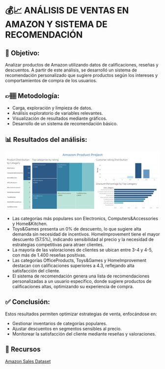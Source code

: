 # 💰📈 ANÁLISIS DE VENTAS EN AMAZON Y SISTEMA DE RECOMENDACIÓN

## 📌 Objetivo:
Analizar productos de Amazon utilizando datos de calificaciones, reseñas y descuentos.
A partir de este análisis, se desarrolló un sistema de recomendación personalizado que sugiere productos según los intereses y comportamientos de compra de los usuarios.

## 👉🏽 Metodología:
- Carga, exploración y limpieza de datos.
- Análisis exploratorio de variables relevantes.
- Visualización de resultados mediante gráficos.
- Desarrollo de un sistema de recomendación básico.

## 📊 Resultados del análisis:
![Dashboard de Tableau](./dashboard/Amazon-Product-Project.png)
- Las categorías más populares son Electronics, Computers&Accessories y Home&Kitchen.
- Toys&Games presenta un 0% de descuento, lo que sugiere alta demanda sin necesidad de incentivos.
HomeImprovement tiene el mayor descuento (57.5%), indicando sensibilidad al precio y la necesidad de estrategias competitivas para atraer clientes.
- La mayoría de las valoraciones de clientes se ubican entre 3-4 y 4-5, con más de 1.400 reseñas positivas.
- Las categorías OfficeProducts, Toys&Games y HomeImprovement destacan con calificaciones superiores a 4.3, reflejando alta satisfacción del cliente.
- El sistema de recomendación genera una lista de recomendaciones personalizadas a un usuario específico, donde sugiere productos de calificaciones altas, optimizando su experiencia de compra.

## ✅ Conclusión:
Estos resultados permiten optimizar estrategias de venta, enfocándose en:
- Gestionar inventarios de categorías populares.
- Ajustar descuentos en segmentos sensibles al precio.
- Monitorear la satisfacción del cliente mediante reseñas y valoraciones.

## 🔗 Recursos
[ Amazon Sales Dataset](https://www.kaggle.com/datasets/karkavelrajaj/amazon-sales-dataset)
